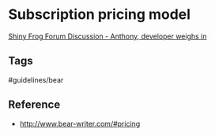 # Subscription pricing model
[Shiny Frog Forum Discussion - Anthony, developer weighs in](v)

## Tags
#guidelines/bear

## Reference
* http://www.bear-writer.com/#pricing

